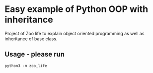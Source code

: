 # Easy example of Python OOP with inheritance

Project of Zoo life to explain object oriented programming as well as inheritance of base class.




## Usage - please run

```
python3 -m zoo_life
```
